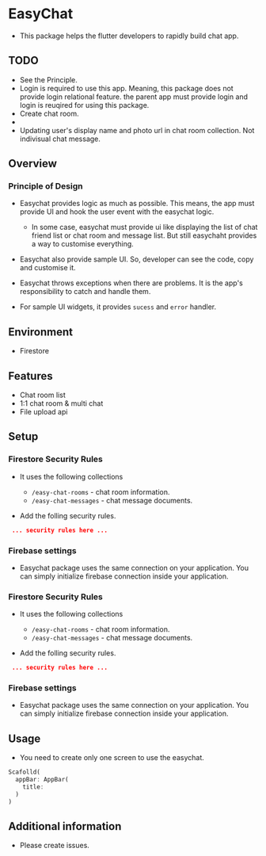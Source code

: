 # EasyChat

* This package helps the flutter developers to rapidly build chat app.


## TODO

- See the Principle.
- Login is required to use this app. Meaning, this package does not provide login relational feature. the parent app must provide login and login is reuqired for using this package.
- Create chat room.
- 
- Updating user's display name and photo url in chat room collection. Not indivisual chat message.



## Overview

### Principle of Design

- Easychat provides logic as much as possible. This means, the app must provide UI and hook the user event with the easychat logic.
  - In some case, easychat must provide ui like displaying the list of chat friend list or chat room and message list. But still easychaht provides a way to customise everything.

- Easychat also provide sample UI. So, developer can see the code, copy and customise it.

- Easychat throws exceptions when there are problems. It is the app's responsibility to catch and handle them.
- For sample UI widgets, it provides `sucess` and `error` handler.


## Environment

* Firestore

## Features

* Chat room list
* 1:1 chat room & multi chat
* File upload api

## Setup

### Firestore Security Rules

* It uses the following collections
  * `/easy-chat-rooms` - chat room information.
  * `/easy-chat-messages` - chat message documents.

* Add the folling security rules.

```json
 ... security rules here ...
```


### Firebase settings

* Easychat package uses the same connection on your application. You can simply initialize firebase connection inside your application.




### Firestore Security Rules

* It uses the following collections
  * `/easy-chat-rooms` - chat room information.
  * `/easy-chat-messages` - chat message documents.

* Add the folling security rules.

```json
 ... security rules here ...
```


### Firebase settings

* Easychat package uses the same connection on your application. You can simply initialize firebase connection inside your application.


## Usage

- You need to create only one screen to use the easychat.


```dart
Scafolld(
  appBar: AppBar(
    title:
  )
)
```



## Additional information

- Please create issues.